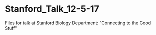 # Stanford_Talk_12-5-17
Files for talk at Stanford Biology Department: "Connecting to the Good Stuff"
